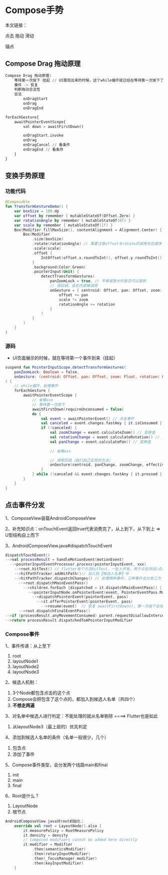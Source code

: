 
# Compose手势

本文链接：

点击
拖动
滑动

锚点

## Compose Drag 拖动原理
```python
Compose Drag 拖动原理:
    等待第一次按下 挂起 // UI展现出来的时候，这个while循环就已经在等待第一次按下了。
    事件 -> 恢复
    判断拖动合法性
    合法
        onDragStart
        onDrag
        onDragEnd

forEachGesture{
    awaitPointerEventScope{
        val down = awaitFirstDown()

        onDragStart.invoke
        onDrag
        onDragCancel // 看条件
        onDragEnd // 看条件
    }
}
```

## 变换手势原理

### 功能代码
```kotlin
@Composable
fun TransformGestureDemo() {
    var boxSize = 100.dp
    var offset by remember { mutableStateOf(Offset.Zero) }
    var ratationAngle by remember { mutableStateOf(0f) }
    var scale by remember { mutableStateOf(1f) }
    Box(Modifier.fillMaxSize(), contentAlignment = Alignment.Center) {
        Box(Modifier
            .size(boxSize)
            .rotate(ratationAngle) // 需要注意offset与rotate的调用先后顺序
            .scale(scale)
            .offset {
                IntOffset(offset.x.roundToInt(), offset.y.roundToInt())
            }
            .background(Color.Green)
            .pointerInput(Unit) {
                detectTransformGestures(
                    panZoomLock = true, // 平移或放大时是否可以旋转
                    // 该回调，会在内部被调用
                    onGesture = { centroid: Offset, pan: Offset, zoom: Float, rotation: Float ->
                        offset += pan
                        scale *= zoom
                        ratationAngle += rotation
                    }
                )
            }
        )
    }
}
```

### 源码

* UI页面展示的时候，就在等待第一个事件到来（挂起）
```kotlin
suspend fun PointerInputScope.detectTransformGestures(
    panZoomLock: Boolean = false,
    onGesture: (centroid: Offset, pan: Offset, zoom: Float, rotation: Float) -> Unit
) {
    // while循环，处理事件
    forEachGesture {
        awaitPointerEventScope {
            // 省略xxx
            // 等待第一次按下
            awaitFirstDown(requireUnconsumed = false)
            do {
                val event = awaitPointerEvent() // 点击事件
                val canceled = event.changes.fastAny { it.isConsumed }
                if (!canceled) {
                    val zoomChange = event.calculateZoom() // 变换值
                    val rotationChange = event.calculateRotation() // 变换值
                    val panChange = event.calculatePan() // 变换值
                    
                    // 省略xxx

                    // 调用回调（我们自己实现的方法）
                    onGesture(centroid, panChange, zoomChange, effectiveRotation)
                }
            } while (!canceled && event.changes.fastAny { it.pressed })
        }
    }
}
```

## 点击事件分发

1、ComposeView装载AndroidComposeView

2、补充知识点：onTouchEvent返回true代表消费完了，从上到下，从下到上 => U型结构自上而下

3、AndroidComposeView.java#dispatchTouchEvent
```kotlin
dispatchTouchEvent()
-->val processResult = handleMotionEvent(motionEvent)
  -->pointerInputEventProcessor.process(pointerInputEvent, xxx)
    -->root.hitTest() // flutter有个方法hitTest，一批人开发，用于点击测试/点击命中
    -->hitPathTracker.addHitPath()// 加入到【候选人名单】中
    -->hitPathTracker.dispatchChanges() // 处理两种事件，三种事件会分发三次
      -->root.dispatchMainEventPass()
        -->children.forEach {dispatched = it.dispatchMainEventPass() || dispatched} // 点击测试，从父节点到子节点
          -->pointerInputNode.onPointerEvent(event, PointerEventPass.Main, size)
            -->dispatchPointerEvent(pointerEvent, pass)
              -->it.offerPointerEvent(pointerEvent, pass)
                -->resume(event)  // 恢复 awaitFirstDown()，第一次按下会挂起。 ==> 上面变换、拖拽、点击的awaitFirstDown()
      -->root.dispatchFinalEventPass()
-->if (processResult.anyMovementConsumed) parent.requestDisallowInterceptTouchEvent(true)
-->return processResult.dispatchedToAPointerInputModifier
```

### Compose事件

1、事件传递：从上至下
1. root
1. layoutNode1
1. layoutNode2
1. layoutNode3

2、候选人机制：
1. 3个Node都包含点击的这个点
1. Compose会把包含了这个点的，都加入到候选人名单（共四个）
1. **不想走两遍**

3、对名单中候选人进行判定：不能处理的就从名单剔除 ====> Flutter也是如此
1. 从layoutNode3（最上层的）优先判定

4、添加到候选人名单的条件（名单一般很少，几个）
1. 包含点
1. 添加了事件

5、Compose事件类型，会分发两个线路main和final
1. init
1. main
1. final

6、Root是什么？
1. LayoutNode
1. 根节点
```kotlin
AndroidComposeView.java对root初始化：
    override val root = LayoutNode().also {
        it.measurePolicy = RootMeasurePolicy
        it.density = density
        // Composed modifiers cannot be added here directly
        it.modifier = Modifier
            .then(semanticsModifier)
            .then(rotaryInputModifier)
            .then(_focusManager.modifier)
            .then(keyInputModifier)
    }
```

